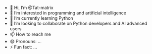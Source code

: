 - 👋 Hi, I’m @Tat-matrix
- 👀 I’m interested in programming and artificial intelligence
- 🌱 I’m currently learning Python
- 💞️ I’m looking to collaborate on Python developers and AI advanced users
- 📫 How to reach me
- 😄 Pronouns: ...
- ⚡ Fun fact: ...

<!---
Tat-matrix/Tat-matrix is a ✨ special ✨ repository because its `README.md` (this file) appears on your GitHub profile.
You can click the Preview link to take a look at your changes.
--->
